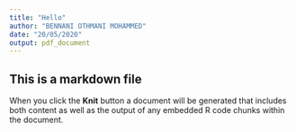 ```yaml
---
title: "Hello"
author: "BENNANI OTHMANI MOHAMMED"
date: "20/05/2020"
output: pdf_document
---
```


## This is a markdown file


When you click the **Knit** button a document will be generated that includes both content as well as the output of any embedded R code chunks within the document. 

